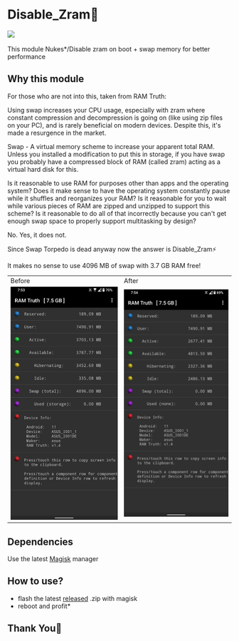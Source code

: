 # Disable_Zram🍉
<p align="left">
  <img src="https://img.shields.io/github/downloads/Nayemhasan/Disable_Zram/total?style=social">
</p>

This module Nukes*/Disable zram on boot + swap memory for better performance 

## Why this module 
For those who are not into this, taken from RAM Truth:

Using swap increases your CPU usage, especially with zram where constant compression and decompression is going on (like using zip files on your PC), and is rarely beneficial on modern devices. Despite this, it's made a resurgence in the market.

Swap - A virtual memory scheme to increase your apparent total RAM. Unless you installed a modification to put this in storage, if you have swap you probably have a compressed block of RAM (called zram) acting as a virtual hard disk for this.

Is it reasonable to use RAM for purposes other than apps and the operating system? Does it make sense to have the operating system constantly pause while it shuffles and reorganizes your RAM? Is it reasonable for you to wait while various pieces of RAM are zipped and unzipped to support this scheme? Is it reasonable to do all of that incorrectly because you can't get enough swap space to properly support multitasking by design?

No. Yes, it does not.

Since Swap Torpedo is dead anyway now the answer is Disable_Zram⚡

It makes no sense to use 4096 MB of swap with 3.7 GB RAM free!
<table>
  <tr>
    <td>Before</td>
    <td>After</td>
   </tr> 
   <tr>
      <td><img src="https://github.com/Nayemhasan/Disable_Zram/blob/main/pics/before.jpg"></td>
      <td><img src="https://github.com/Nayemhasan/Disable_Zram/blob/main/pics/after.jpg"></td>
  </tr>
</table>

## Dependencies
Use the latest [Magisk](https://magiskmanager.com/) manager

## How to use?
 - flash the latest [released](https://github.com/Nayemhasan/Disable_Zram/releases) .zip with magisk
 - reboot and profit*

## Thank You🍉
 
